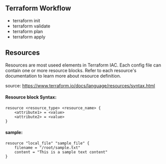## Terraform Workflow
 - terraform init
 - terraform validate
 - terraform plan
 - terraform apply

## Resources

Resources are most useed elements in Terraform IAC. Each config file can contain one or more resource blocks. Refer to each resource's documentation to learn more about resource definition.

source: https://www.terraform.io/docs/language/resources/syntax.html

#### Resource block Syntax: 
```
resource <resource_type> <resource_name> {
    <attribute1> = <value>
    <attribute2> = <value>
}
```

#### sample:

```
resource "local_file" "sample_file" {
    filename = "/root/sample.txt"
    content = "This is a sample text content"
}
```
